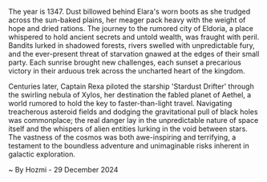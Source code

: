 
The year is 1347.  Dust billowed behind Elara's worn boots as she trudged across the sun-baked plains, her meager pack heavy with the weight of hope and dried rations.  The journey to the rumored city of Eldoria, a place whispered to hold ancient secrets and untold wealth, was fraught with peril.  Bandits lurked in shadowed forests, rivers swelled with unpredictable fury, and the ever-present threat of starvation gnawed at the edges of their small party.  Each sunrise brought new challenges, each sunset a precarious victory in their arduous trek across the uncharted heart of the kingdom.

Centuries later, Captain Rexa piloted the starship 'Stardust Drifter' through the swirling nebula of Xylos, her destination the fabled planet of Aethel, a world rumored to hold the key to faster-than-light travel.  Navigating treacherous asteroid fields and dodging the gravitational pull of black holes was commonplace; the real danger lay in the unpredictable nature of space itself and the whispers of alien entities lurking in the void between stars.  The vastness of the cosmos was both awe-inspiring and terrifying, a testament to the boundless adventure and unimaginable risks inherent in galactic exploration.

~ By Hozmi - 29 December 2024
